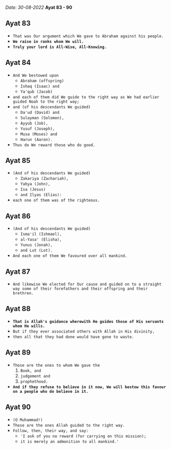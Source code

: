 *Date: 30-08-2022*
**Ayat 83 - 90**

## Ayat 83

- `That was Our argument which We gave to Abraham against his people.`
- **`We raise in ranks whom We will.`**
- **`Truly your lord is All-Wise, All-Knowing.`**

## Ayat 84

- `And We bestowed upon`
  - `Abraham (offspring)`
  - `Ishaq (Isaac) and `
  - `Ya'qub (Jacob)`
- `and each of them did We guide to the right way as We had earlier guided Noah to the right way;`
- `and (of his descendants We guided)`
  - `Da'ud (David) and`
  - `Sulayman (Solomon),`
  - `Ayyub (Job),`
  - `Yusuf (Joseph),`
  - `Musa (Moses) and`
  - `Harun (Aaron).`
- `Thus do We reward those who do good.`

## Ayat 85

- `(And of his descendants We guided)`
  - `Zakariya (Zachariah),`
  - `Yahya (John),`
  - `Isa (Jesus)`
  - `and Ilyas (Elias):`
- `each one of them was of the righteous.`

## Ayat 86

- `(And of his descendants We guided)`
  - `Isma'il (Ishmael),`
  - `al-Yasa' (Elisha),`
  - `Yunus (Jonah),`
  - `and Lut (Lot).`
- `And each one of them We favoured over all mankind.`

## Ayat 87

- `And likewise We elected for Our cause and guided on to a straight way some of their forefathers and their offspring and their brethren.`

## Ayat 88

- **`That is Allah's guidance wherewith He guides those of His servants whom He wills.`**
- `But if they ever associated others with Allah in His divinity,`
- `then all that they had done would have gone to waste.`

## Ayat 89

- `Those are the ones to whom We gave the`
  1. `Book, and`
  2. `judgement and`
  3. `prophethood.`
- **`And if they refuse to believe in it now, We will bestow this favour on a people who do believe in it.`**

## Ayat 90

- `(O Muhammad!)`
- `Those are the ones Allah guided to the right way.`
- `Follow, then, their way, and say:`
  - `'I ask of you no reward (for carrying on this mission);`
  - `it is merely an admonition to all mankind.'`